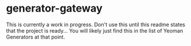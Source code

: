 # generator-gateway

This is currently a work in progress. Don't use this until this readme states that the project is ready... You will likely just find this in the list of Yeoman Generators at that point.

